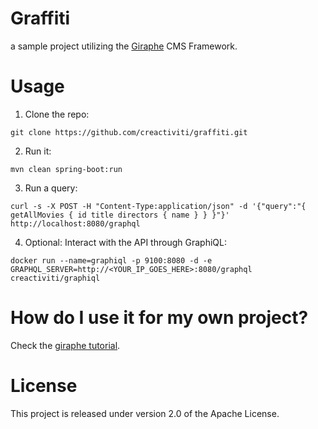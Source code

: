 # Graffiti

a sample project utilizing the [Giraphe](https://github.com/creactiviti/giraphe) CMS Framework.

# Usage 

1. Clone the repo:

```
git clone https://github.com/creactiviti/graffiti.git
```

2. Run it:

```
mvn clean spring-boot:run
```

3. Run a query:

```
curl -s -X POST -H "Content-Type:application/json" -d '{"query":"{ getAllMovies { id title directors { name } } }"}' http://localhost:8080/graphql
```

4. Optional: Interact with the API through GraphiQL:

```
docker run --name=graphiql -p 9100:8080 -d -e GRAPHQL_SERVER=http://<YOUR_IP_GOES_HERE>:8080/graphql creactiviti/graphiql
```

# How do I use it for my own project?

Check the [giraphe tutorial](https://github.com/creactiviti/giraphe#getting-started). 

# License

This project is released under version 2.0 of the Apache License.

